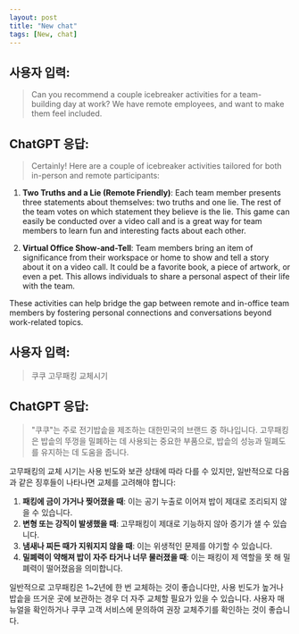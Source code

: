```yaml
---
layout: post
title: "New chat"
tags: [New, chat]
---
```


## 사용자 입력:
> Can you recommend a couple icebreaker activities for a team-building day at work? We have remote employees, and want to make them feel included.

## ChatGPT 응답:
> Certainly! Here are a couple of icebreaker activities tailored for both in-person and remote participants:

1. **Two Truths and a Lie (Remote Friendly)**: 
   Each team member presents three statements about themselves: two truths and one lie. The rest of the team votes on which statement they believe is the lie. This game can easily be conducted over a video call and is a great way for team members to learn fun and interesting facts about each other.

2. **Virtual Office Show-and-Tell**:
   Team members bring an item of significance from their workspace or home to show and tell a story about it on a video call. It could be a favorite book, a piece of artwork, or even a pet. This allows individuals to share a personal aspect of their life with the team.

These activities can help bridge the gap between remote and in-office team members by fostering personal connections and conversations beyond work-related topics.

## 사용자 입력:
> 쿠쿠 고무패킹 교체시기

## ChatGPT 응답:
> "쿠쿠"는 주로 전기밥솥을 제조하는 대한민국의 브랜드 중 하나입니다. 고무패킹은 밥솥의 뚜껑을 밀폐하는 데 사용되는 중요한 부품으로, 밥솥의 성능과 밀폐도를 유지하는 데 도움을 줍니다.

고무패킹의 교체 시기는 사용 빈도와 보관 상태에 따라 다를 수 있지만, 일반적으로 다음과 같은 징후들이 나타나면 교체를 고려해야 합니다:

1. **패킹에 금이 가거나 찢어졌을 때**: 이는 공기 누출로 이어져 밥이 제대로 조리되지 않을 수 있습니다.
2. **변형 또는 강직이 발생했을 때**: 고무패킹이 제대로 기능하지 않아 증기가 샐 수 있습니다.
3. **냄새나 찌든 때가 지워지지 않을 때**: 이는 위생적인 문제를 야기할 수 있습니다.
4. **밀폐력이 약해져 밥이 자주 타거나 너무 물러졌을 때**: 이는 패킹이 제 역할을 못 해 밀폐력이 떨어졌음을 의미합니다.

일반적으로 고무패킹은 1~2년에 한 번 교체하는 것이 좋습니다만, 사용 빈도가 높거나 밥솥을 뜨거운 곳에 보관하는 경우 더 자주 교체할 필요가 있을 수 있습니다. 사용자 매뉴얼을 확인하거나 쿠쿠 고객 서비스에 문의하여 권장 교체주기를 확인하는 것이 좋습니다.


